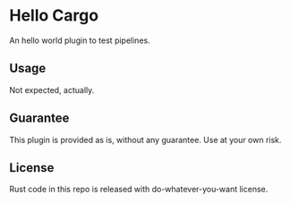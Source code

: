 # Hello Cargo

An hello world plugin to test pipelines.

## Usage

Not expected, actually.

## Guarantee

This plugin is provided as is, without any guarantee. Use at your own risk.

## License

Rust code in this repo is released with do-whatever-you-want license.
